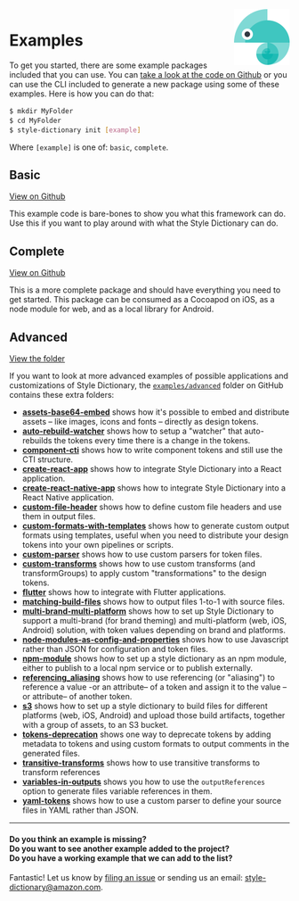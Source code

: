 <img src="https://github.com/amzn/style-dictionary/raw/main/docs/assets/logo.png" alt="Style Dictionary logo" title="StyleDictionary" width="100" align="right" />

# Examples

To get you started, there are some example packages included that you can use. You can [take a look at the code on Github](https://github.com/amzn/style-dictionary/tree/main/examples/) or you can use the CLI included to generate a new package using some of these examples. Here is how you can do that:

```bash
$ mkdir MyFolder
$ cd MyFolder
$ style-dictionary init [example]
```

Where `[example]` is one of: `basic`, `complete`.

## Basic
[View on Github](https://github.com/amzn/style-dictionary/tree/main/examples/basic)

This example code is bare-bones to show you what this framework can do. Use this if you want to play around with what the Style Dictionary can do.


## Complete
[View on Github](https://github.com/amzn/style-dictionary/tree/main/examples/complete)

This is a more complete package and should have everything you need to get started. This package can be consumed as a Cocoapod on iOS, as a node module for web, and as a local library for Android.

## Advanced
[View the folder](https://github.com/amzn/style-dictionary/tree/main/examples/advanced)

If you want to look at more advanced examples of possible applications and customizations of Style Dictionary, the [`examples/advanced`](https://github.com/amzn/style-dictionary/tree/main/examples/advanced/) folder on GitHub contains these extra folders:

* [**assets-base64-embed**](https://github.com/amzn/style-dictionary/tree/main/examples/advanced/assets-base64-embed) shows how it's possible to embed and distribute assets – like images, icons and fonts – directly as design tokens.
* [**auto-rebuild-watcher**](https://github.com/amzn/style-dictionary/tree/main/examples/advanced/auto-rebuild-watcher) shows how to setup a "watcher" that auto-rebuilds the tokens every time there is a change in the tokens.
* [**component-cti**](https://github.com/amzn/style-dictionary/tree/main/examples/advanced/component-cti) shows how to write component tokens and still use the CTI structure.
* [**create-react-app**](https://github.com/amzn/style-dictionary/tree/main/examples/advanced/create-react-app) shows how to integrate Style Dictionary into a React application.
* [**create-react-native-app**](https://github.com/amzn/style-dictionary/tree/main/examples/advanced/create-react-native-app) shows how to integrate Style Dictionary into a React Native application.
* [**custom-file-header**](https://github.com/amzn/style-dictionary/tree/main/examples/advanced/custom-file-header) shows how to define custom file headers and use them in output files.
* [**custom-formats-with-templates**](https://github.com/amzn/style-dictionary/tree/main/examples/advanced/custom-formats-with-templates) shows how to generate custom output formats using templates, useful when you need to distribute your design tokens into your own pipelines or scripts.
* [**custom-parser**](https://github.com/amzn/style-dictionary/tree/main/examples/advanced/custom-parser) shows how to use custom parsers for token files.
* [**custom-transforms**](https://github.com/amzn/style-dictionary/tree/main/examples/advanced/custom-transforms) shows how to use custom transforms (and transformGroups) to apply custom "transformations" to the design tokens.
* [**flutter**](https://github.com/amzn/style-dictionary/tree/main/examples/advanced/flutter) shows how to integrate with Flutter applications.
* [**matching-build-files**](https://github.com/amzn/style-dictionary/tree/main/examples/advanced/matching-build-files) shows how to output files 1-to-1 with source files.
* [**multi-brand-multi-platform**](https://github.com/amzn/style-dictionary/tree/main/examples/advanced/multi-brand-multi-platform) shows how to set up Style Dictionary to support a multi-brand (for brand theming) and multi-platform (web, iOS, Android) solution, with token values depending on brand and platforms.
* [**node-modules-as-config-and-properties**](https://github.com/amzn/style-dictionary/tree/main/examples/advanced/node-modules-as-config-and-properties) shows how to use Javascript rather than JSON for configuration and token files.
* [**npm-module**](https://github.com/amzn/style-dictionary/tree/main/examples/advanced/npm-module) shows how to set up a style dictionary as an npm module, either to publish to a local npm service or to publish externally.
* [**referencing_aliasing**](https://github.com/amzn/style-dictionary/tree/main/examples/advanced/referencing_aliasing) shows how to use referencing (or "aliasing") to reference a value -or an attribute– of a token and assign it to the value –or attribute– of another token.
* [**s3**](https://github.com/amzn/style-dictionary/tree/main/examples/advanced/s3) shows how to set up a style dictionary to build files for different platforms (web, iOS, Android) and upload those build artifacts, together with a group of assets, to an S3 bucket.
* [**tokens-deprecation**](https://github.com/amzn/style-dictionary/tree/main/examples/advanced/tokens-deprecation) shows one way to deprecate tokens by adding metadata to tokens and using custom formats to output comments in the generated files.
* [**transitive-transforms**](https://github.com/amzn/style-dictionary/tree/main/examples/advanced/transitive-transforms) shows how to use transitive transforms to transform references
* [**variables-in-outputs**](https://github.com/amzn/style-dictionary/tree/main/examples/advanced/variables-in-outputs) shows you how to use the `outputReferences` option to generate files variable references in them.
* [**yaml-tokens**](https://github.com/amzn/style-dictionary/tree/main/examples/advanced/yaml-tokens) shows how to use a custom parser to define your source files in YAML rather than JSON. 


---

#### Do you think an example is missing?<br/>Do you want to see another example added to the project?<br/>Do you have a working example that we can add to the list?

Fantastic! Let us know by [filing an issue](https://github.com/amzn/style-dictionary/issues) or sending us an email: style-dictionary@amazon.com.
